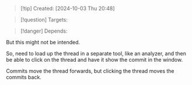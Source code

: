 
>[!tip] Created: [2024-10-03 Thu 20:48]

>[!question] Targets: 

>[!danger] Depends: 

But this might not be intended.

So, need to load up the thread in a separate tool, like an analyzer, and then be able to click on the thread and have it show the commit in the window.

Commits move the thread forwards, but clicking the thread moves the commits back.